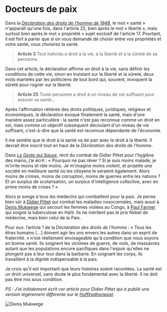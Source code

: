 # Docteurs de paix

Dans la [*Déclaration des droits de l'homme de 1948*](http://www.un.org/fr/universal-declaration-human-rights/index.html), le mot « santé » n'apparaît qu'une fois, dans l'article 25, bien après le mot « liberté », mais surtout bien après le mot « propriété » sujet exclusif de l'article 17. Pourtant, il est fort à parier que si on vous demande de choisir entre vos propriétés et votre santé, vous choisirez la santé.<span id="more-43669"></span>

> **Article 3** Tout individu a droit à la vie, à la liberté et à la sûreté de sa personne.

Dans cet article, la déclaration affirme un droit à la vie, sans définir les conditions de cette vie, sinon en insistant sur la liberté et la sûreté, deux mots martelés par les politiciens de tout bord qui, souvent, invoquent la sûreté pour rogner sur la liberté.

> **Article 25** Toute personne a droit à un niveau de vie suffisant pour assurer sa santé…

Après l'affirmation réitérée des droits politiques, juridiques, religieux et économiques, la déclaration évoque finalement la santé, mais d'une manière assez particulière : la santé n'est pas reconnue comme un droit en soi, mais comme un objectif subséquent découlant d'un niveau de vie suffisant, c'est-à-dire que la santé est reconnue dépendante de l'économie.

Il me semble que le droit à la santé va de pair avec le droit à la liberté. Il devrait être inscrit tout en haut de la *Déclaration des droits de l'homme*.

Dans [*Le Geste qui Sauve*](https://tcrouzet.com/le-geste-qui-sauve/), récit du combat de Didier Pittet pour l'hygiène des mains, j’ai écrit : « Pourquoi ne pas rêver ? Si je suis moins malade, je m'irrite moins et râle moins. Je m'imagine moins violent, et projette une société en meilleure santé où les citoyens le seraient également. Alors moins de crimes, moins de corruption, moins de guerres entre les nations ? Et un surplus de scolarisation, un surplus d'intelligence collective, avec en prime moins de crises ? »

Alors je songe à tous les médecins qui combattent pour la paix. Je pense bien sûr à [Didier Pittet](https://fr.wikipedia.org/wiki/Didier_Pittet) qui combat les maladies nosocomiales, mais aussi à [Denis Mukwege](https://fr.wikipedia.org/wiki/Denis_Mukwege) qui secourt les femmes violées au Congo, à [Paul Farmer](https://fr.wikipedia.org/wiki/Paul_Farmer) qui soigne la tuberculose en Haïti. Ils ne méritent pas le prix Nobel de médecine, mais bien celui de la Paix.

Pour eux. l’article 1 de la *Déclaration des droits de l'homme* : « Tous les êtres humains \[…\] doivent agir les uns envers les autres dans un esprit de fraternité. » n'est réellement envisageable qu'à condition que nous soyons en bonne santé. Ils soignent les victimes de guerre, de viols, de massacres autant que les populations encore pacifiques dans l'espoir qu'elles ne plongent pas à leur tour dans la barbarie. En soignant les corps, ils travaillent à la dignité indispensable à la paix.

Je crois qu’il est important que leurs histoires soient racontées. La santé est un droit universel, sans doute le plus fondamental avec la liberté. Il ne doit pas être mis sous condition.

*PS : J’ai initialement écrit cer article pour Didier Pittet qui a publié une version légèrement différente sur le [Huffingthonpost](http://www.huffingtonpost.fr/didier-pittet/sante-droits-de-lhomme_b_9417130.html).*

![Denis Mukwege](https://tcrouzet.com/images_tc/2016/03/1200px-Denis_Mukwege_VOA.jpg)